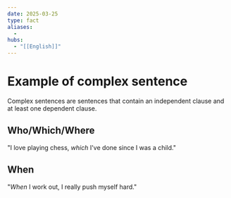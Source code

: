 ```yaml
---
date: 2025-03-25
type: fact
aliases:
  -
hubs:
  - "[[English]]"
---
```


# Example of complex sentence

Complex sentences are sentences that contain an independent clause and at least one dependent clause.


## Who/Which/Where

"I love playing chess, *which* I've done since I was a child."


## When

"*When* I work out, I really push myself hard."
